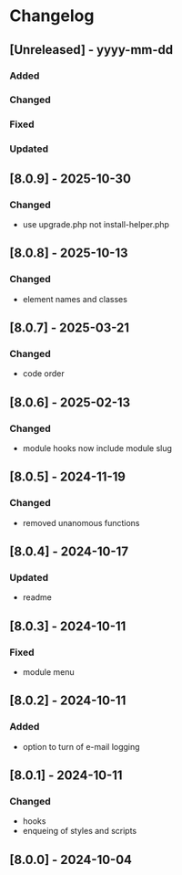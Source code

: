# Changelog
## [Unreleased] - yyyy-mm-dd

### Added

### Changed

### Fixed

### Updated

## [8.0.9] - 2025-10-30


### Changed
- use upgrade.php not install-helper.php

## [8.0.8] - 2025-10-13


### Changed
- element names and classes

## [8.0.7] - 2025-03-21


### Changed
- code order

## [8.0.6] - 2025-02-13


### Changed
- module hooks now include module slug

## [8.0.5] - 2024-11-19


### Changed
- removed unanomous functions

## [8.0.4] - 2024-10-17


### Updated
- readme

## [8.0.3] - 2024-10-11


### Fixed
- module menu

## [8.0.2] - 2024-10-11


### Added
- option to turn of e-mail logging

## [8.0.1] - 2024-10-11


### Changed
- hooks
- enqueing of styles and scripts

## [8.0.0] - 2024-10-04
